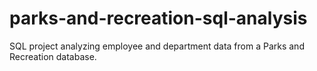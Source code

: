 # parks-and-recreation-sql-analysis
SQL project analyzing employee and department data from a Parks and Recreation database.
